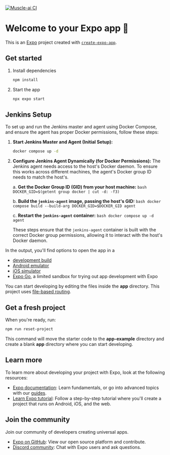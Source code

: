 [![Muscle-ai CI](https://github.com/Muscle-AI-TFIC/muscle-ui/actions/workflows/main.yml/badge.svg)](https://github.com/Muscle-AI-TFIC/muscle-ui/actions/workflows/main.yml)

# Welcome to your Expo app 👋

This is an [Expo](https://expo.dev) project created with [`create-expo-app`](https://www.npmjs.com/package/create-expo-app).

## Get started

1. Install dependencies

   ```bash
   npm install
   ```

2. Start the app

   ```bash
   npx expo start
   ```

## Jenkins Setup

To set up and run the Jenkins master and agent using Docker Compose, and ensure the agent has proper Docker permissions, follow these steps:

1.  **Start Jenkins Master and Agent (Initial Setup):**
    ```bash
    docker compose up -d
    ```

2.  **Configure Jenkins Agent Dynamically (for Docker Permissions):**
    The Jenkins agent needs access to the host's Docker daemon. To ensure this works across different machines, the agent's Docker group ID needs to match the host's.

    a.  **Get the Docker Group ID (GID) from your host machine:**
        ```bash
        DOCKER_GID=$(getent group docker | cut -d: -f3)
        ```

    b.  **Build the `jenkins-agent` image, passing the host's GID:**
        ```bash
        docker compose build --build-arg DOCKER_GID=$DOCKER_GID agent
        ```

    c.  **Restart the `jenkins-agent` container:**
        ```bash
        docker compose up -d agent
        ```

    These steps ensure that the `jenkins-agent` container is built with the correct Docker group permissions, allowing it to interact with the host's Docker daemon.

In the output, you'll find options to open the app in a

- [development build](https://docs.expo.dev/develop/development-builds/introduction/)
- [Android emulator](https://docs.expo.dev/workflow/android-studio-emulator/)
- [iOS simulator](https://docs.expo.dev/workflow/ios-simulator/)
- [Expo Go](https://expo.dev/go), a limited sandbox for trying out app development with Expo

You can start developing by editing the files inside the **app** directory. This project uses [file-based routing](https://docs.expo.dev/router/introduction).

## Get a fresh project

When you're ready, run:

```bash
npm run reset-project
```

This command will move the starter code to the **app-example** directory and create a blank **app** directory where you can start developing.

## Learn more

To learn more about developing your project with Expo, look at the following resources:

- [Expo documentation](https://docs.expo.dev/): Learn fundamentals, or go into advanced topics with our [guides](https://docs.expo.dev/guides).
- [Learn Expo tutorial](https://docs.expo.dev/tutorial/introduction/): Follow a step-by-step tutorial where you'll create a project that runs on Android, iOS, and the web.

## Join the community

Join our community of developers creating universal apps.

- [Expo on GitHub](https://github.com/expo/expo): View our open source platform and contribute.
- [Discord community](https://chat.expo.dev): Chat with Expo users and ask questions.
